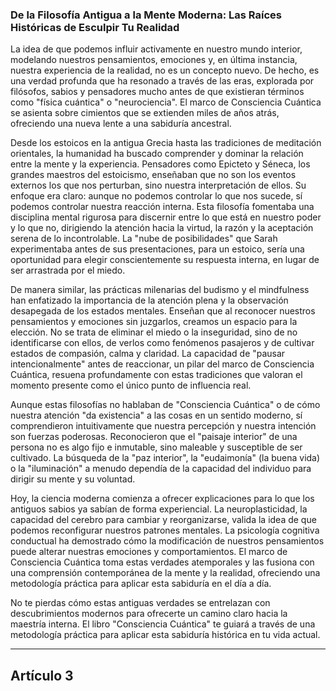 ### **De la Filosofía Antigua a la Mente Moderna: Las Raíces Históricas de Esculpir Tu Realidad**
La idea de que podemos influir activamente en nuestro mundo interior, modelando nuestros pensamientos, emociones y, en última instancia, nuestra experiencia de la realidad, no es un concepto nuevo. De hecho, es una verdad profunda que ha resonado a través de las eras, explorada por filósofos, sabios y pensadores mucho antes de que existieran términos como "física cuántica" o "neurociencia". El marco de Consciencia Cuántica se asienta sobre cimientos que se extienden miles de años atrás, ofreciendo una nueva lente a una sabiduría ancestral.

Desde los estoicos en la antigua Grecia hasta las tradiciones de meditación orientales, la humanidad ha buscado comprender y dominar la relación entre la mente y la experiencia. Pensadores como Epicteto y Séneca, los grandes maestros del estoicismo, enseñaban que no son los eventos externos los que nos perturban, sino nuestra interpretación de ellos. Su enfoque era claro: aunque no podemos controlar lo que nos sucede, sí podemos controlar nuestra reacción interna. Esta filosofía fomentaba una disciplina mental rigurosa para discernir entre lo que está en nuestro poder y lo que no, dirigiendo la atención hacia la virtud, la razón y la aceptación serena de lo incontrolable. La "nube de posibilidades" que Sarah experimentaba antes de sus presentaciones, para un estoico, sería una oportunidad para elegir conscientemente su respuesta interna, en lugar de ser arrastrada por el miedo.

De manera similar, las prácticas milenarias del budismo y el mindfulness han enfatizado la importancia de la atención plena y la observación desapegada de los estados mentales. Enseñan que al reconocer nuestros pensamientos y emociones sin juzgarlos, creamos un espacio para la elección. No se trata de eliminar el miedo o la inseguridad, sino de no identificarse con ellos, de verlos como fenómenos pasajeros y de cultivar estados de compasión, calma y claridad. La capacidad de "pausar intencionalmente" antes de reaccionar, un pilar del marco de Consciencia Cuántica, resuena profundamente con estas tradiciones que valoran el momento presente como el único punto de influencia real.

Aunque estas filosofías no hablaban de "Consciencia Cuántica" o de cómo nuestra atención "da existencia" a las cosas en un sentido moderno, sí comprendieron intuitivamente que nuestra percepción y nuestra intención son fuerzas poderosas. Reconocieron que el "paisaje interior" de una persona no es algo fijo e inmutable, sino maleable y susceptible de ser cultivado. La búsqueda de la "paz interior", la "eudaimonía" (la buena vida) o la "iluminación" a menudo dependía de la capacidad del individuo para dirigir su mente y su voluntad.

Hoy, la ciencia moderna comienza a ofrecer explicaciones para lo que los antiguos sabios ya sabían de forma experiencial. La neuroplasticidad, la capacidad del cerebro para cambiar y reorganizarse, valida la idea de que podemos reconfigurar nuestros patrones mentales. La psicología cognitiva conductual ha demostrado cómo la modificación de nuestros pensamientos puede alterar nuestras emociones y comportamientos. El marco de Consciencia Cuántica toma estas verdades atemporales y las fusiona con una comprensión contemporánea de la mente y la realidad, ofreciendo una metodología práctica para aplicar esta sabiduría en el día a día.

No te pierdas cómo estas antiguas verdades se entrelazan con descubrimientos modernos para ofrecerte un camino claro hacia la maestría interna. El libro "Consciencia Cuántica" te guiará a través de una metodología práctica para aplicar esta sabiduría histórica en tu vida actual.

---

## Artículo 3